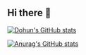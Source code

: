 ## Hi there 👋

[![Dohun's GitHub stats](https://github-readme-stats.vercel.app/api?username=eraser502)](https://github.com/eraser502/github-readme-stats)

[![Anurag's GitHub stats](https://github-readme-stats.vercel.app/api?username=eraser502)](https://github.com/eraser502/github-readme-stats)
<!--
**eraser502/eraser502** is a ✨ _special_ ✨ repository because its `README.md` (this file) appears on your GitHub profile.

Here are some ideas to get you started:

- 🔭 I’m currently working on ...
- 🌱 I’m currently learning ...
- 👯 I’m looking to collaborate on ...
- 🤔 I’m looking for help with ...
- 💬 Ask me about ...
- 📫 How to reach me: ...
- 😄 Pronouns: ...
- ⚡ Fun fact: ...
-->
